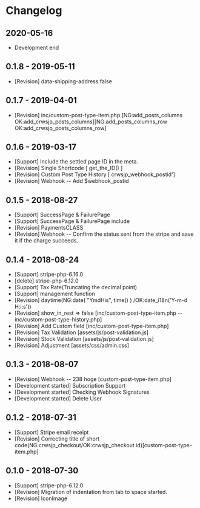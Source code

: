 # Changelog
## 2020-05-16
* Development end

## 0.1.8 - 2019-05-11
* [Revision]           data-shipping-address false

## 0.1.7 - 2019-04-01
* [Revision]            inc/custom-post-type-item.php  [NG:add_posts_columns OK:add_crwsjp_posts_columns][NG:add_posts_columns_row OK:add_crwsjp_posts_columns_row]

## 0.1.6 - 2019-03-17
* [Support]             Include the settled page ID in the meta.
* [Revision]            Single Shortcode [ get_the_ID() ]
* [Revision]            Custom Post Type History [ crwsjp_webhook_postid']
* [Revision]            Webhook -- Add $webhook_postid

## 0.1.5 - 2018-08-27
* [Support]             SuccessPage & FailurePage
* [Support]             SuccessPage & FailurePage include
* [Revision]            PaymentsCLASS
* [Revision]            Webhook -- Confirm the status sent from the stripe and save it if the charge succeeds.

## 0.1.4 - 2018-08-24
* [Support]             stripe-php-6.16.0
* [delete]              stripe-php-6.12.0
* [Support]             Tax Rate(Truncating the decimal point)
* [Support]             management function
* [Revision]            daytime(NG:date( "YmdHis", time() ) /OK:date_i18n('Y-m-d H:i:s'))
* [Revision]            show_in_rest => false [inc/custom-post-type-item.php -- inc/custom-post-type-history.php]
* [Revision]            Add Custom field [inc/custom-post-type-item.php]
* [Revision]            Tax Validation [assets/js/post-validation.js]
* [Revision]            Stock Validation [assets/js/post-validation.js]
* [Revision]            Adjustment [assets/css/admin.css]

## 0.1.3 - 2018-08-07
* [Revision]            Webhook -- 238 hoge [custom-post-type-item.php]
* [Development started] Subscription Support
* [Development started] Checking Webhook Signatures
* [Development started] Delete User

## 0.1.2 - 2018-07-31
* [Support]             Stripe email receipt
* [Revision]            Correcting title of short code(NG:crwsjp_checkout/OK:crwsjp_checkout id)[custom-post-type-item.php]

## 0.1.0 - 2018-07-30
* [Support]             stripe-php-6.12.0
* [Revision]            Migration of indentation from tab to space started.
* [Revision]            IconImage